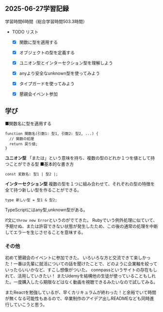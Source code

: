 ## 2025-06-27学習記録
学習時間6時間（総合学習時間503.3時間）

  - TODO リスト
    - [x] 関数に型を適用する
    - [x] オブジェクトの型を定義する
    - [x] ユニオン型とインターセクション型を理解しよう
    - [x] anyより安全なunknown型を使ってみよう
    - [x] タイプガードを使ってみよう
    - [x] 懇親会イベント参加
  

## 学び
■関数名に型を適用する
```
function 関数名(引数1: 型1, 引数2: 型2, ...) {
  // 関数の処理
  return 戻り値;
}
```

**ユニオン型** 
「または」という意味を持ち、複数の型のどれか１つを値として持つことができる型
■基本的な書き方
```
const 変数名: 型1 | 型2 |;
```

**インターセクション型** 
複数の型を１つに組み合わせて、それぞれの型の特徴を全て持つ新しい型を作ることができる。
```
type 新しい型 = 型1 & 型2;
```
TypeScriptにはany型,unknown型がある。

if文に```throw new Error```というのがでてきた。
Rubyでいう例外処理に似ていて、予期せぬ、または許容できない状態が発生したため、この後の通常の処理を中断してエラーを生じさせることを意味する。

### その他
初めて懇親会のイベントに参加できた。
いろいろな方と交流できて楽しかった！一番は先輩に就活についての話を聞けたことで、どのように企業軸を絞っていったらいいかなど、すこし想像がついた。
connpassというサイトの存在もしれて、活用していきたい！
またUdemyを結構他の生徒が使っていることもしれた。一度購入したら期限などはなく動画を視聴できるみたいなので試してみる。

またReactを勉強しているが、早くカリキュラムが終わった！と余裕でいて時間が無くなる可能性もあるので、卒業制作のアイデア出しREADMEなども同時進行していこうと思う。